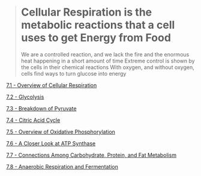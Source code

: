> # Cellular Respiration is the metabolic reactions that a cell uses to get Energy from Food
> We are a controlled reaction, and we lack the fire and the enormous heat happening in a short amount of time
> Extreme control is shown by the cells in their chemical reactions
> With oxygen, and without oxygen, cells find ways to turn glucose into energy

[7.1 - Overview of Cellular Respiration](https://github.com/MCBasterSheet/MCBasterSheet/blob/main/MCB150/pages/7.1%20-%20Overview%20of%20Cellular%20Respiration.md)

[7.2 - Glycolysis](https://github.com/MCBasterSheet/MCBasterSheet/blob/main/MCB150/pages/7.2%20-%20Glycolysis.md)

[7.3 - Breakdown of Pyruvate](https://github.com/MCBasterSheet/MCBasterSheet/blob/main/MCB150/pages/7.3%20-%20Breakdown%20of%20Pyruvate.md)

[7.4 - Citric Acid Cycle](https://github.com/MCBasterSheet/MCBasterSheet/blob/main/MCB150/pages/7.4%20-%20Citric%20Acid%20Cycle.md)

[7.5 - Overview of Oxidative Phosphorylation](https://github.com/MCBasterSheet/MCBasterSheet/blob/main/MCB150/pages/7.5%20-%20Overview%20of%20Oxidative%20Phosphorylation.md)

[7.6 - A Closer Look at ATP Synthase](https://github.com/MCBasterSheet/MCBasterSheet/blob/main/MCB150/pages/7.6%20-%20A%20Closer%20Look%20at%20ATP%20Synthase.md)

[7.7 - Connections Among Carbohydrate, Protein, and Fat Metabolism](https://github.com/MCBasterSheet/MCBasterSheet/blob/main/MCB150/pages/7.7%20-%20Connections%20Among%20Carbohydrate%2C%20Protein%2C%20and%20Fat%20Metabolism.md)

[7.8 - Anaerobic Respiration and Fermentation](https://github.com/MCBasterSheet/MCBasterSheet/blob/main/MCB150/pages/7.8%20-%20Anaerobic%20Respiration%20and%20Fermentation.md)
